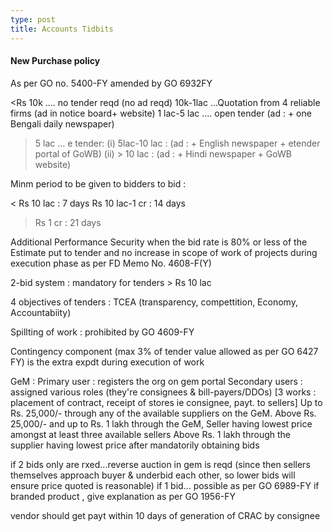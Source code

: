 ```yaml
---
type: post
title: Accounts Tidbits
---
```


#### New Purchase policy ####

As per GO no. 5400-FY amended by GO 6932FY

<Rs 10k .... no tender reqd (no ad reqd)
10k-1lac ...Quotation from 4 reliable firms  (ad in notice board+ website)
1 lac-5 lac .... open tender (ad : + one Bengali daily newspaper)
>5 lac ... e tender:
   (i) 5lac-10 lac : (ad : + English newspaper + etender portal of GoWB)
   (ii) > 10 lac : (ad : + Hindi newspaper + GoWB website)
   
   
Minm period to be given to bidders to bid :

< Rs 10 lac : 7 days
Rs 10 lac-1 cr : 14 days
> Rs 1 cr : 21 days

Additional Performance Security when the bid
rate is 80% or less of the Estimate put to
tender and no increase in scope of work of
projects during execution phase as per FD
Memo No. 4608-F(Y)

2-bid system : mandatory for tenders > Rs 10 lac

4 objectives of tenders : TCEA (transparency, compettition, Economy, Accountabiity)

Spillting of work : prohibited by GO 4609-FY

Contingency component (max 3% of tender value allowed as per GO 6427 FY) is the extra expdt during execution of work

GeM :
Primary user : registers the org on gem portal
Secondary users : assigned various roles (they're consignees & bill-payers/DDOs) [3 works : placement of contract, receipt of stores ie consignee, payt. to sellers]
Up to Rs. 25,000/- through any of the available suppliers on the GeM.
Above Rs. 25,000/- and up to Rs. 1 lakh through the GeM, Seller having lowest price amongst at least three available sellers 
Above Rs. 1 lakh through the supplier having lowest price after mandatorily obtaining bids

if 2 bids only are rxed...reverse auction in gem is reqd (since then sellers themselves approach buyer & underbid each other, so lower bids will ensure price quoted is reasonable)
if 1 bid... possible as per GO 6989-FY
if branded product , give explanation as per GO 1956-FY

vendor should get payt within 10 days of generation of CRAC by consignee